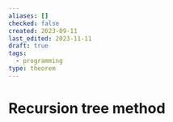 ```yaml
---
aliases: []
checked: false
created: 2023-09-11
last_edited: 2023-11-11
draft: true
tags:
  - programming
type: theorem
---
```

# Recursion tree method
